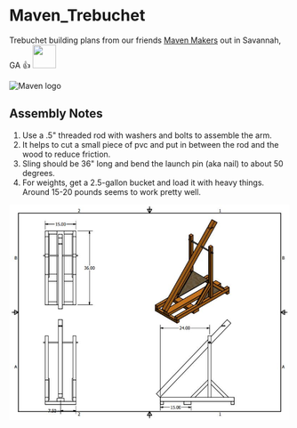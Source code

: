# Maven_Trebuchet

Trebuchet building plans from our friends [Maven Makers](http://www.mavenmakers.com/) out in Savannah, GA :+1:
  <a href="http://www.mavenmakers.com">
  <img src="https://scontent-atl3-1.cdninstagram.com/t51.2885-19/11208224_844146518992839_1400671759_a.jpg"  style="width:42px;height:42px;border:0;">
</a>
  
  
  ![Maven logo](https://scontent-atl3-1.cdninstagram.com/t51.2885-19/11208224_844146518992839_1400671759_a.jpg)  



## Assembly Notes

1. Use a .5" threaded rod with washers and bolts to assemble the arm.
2. It helps to cut a small piece of pvc and put in between the rod and the wood to reduce friction.
3. Sling should be 36" long and bend the launch pin (aka nail) to about 50 degrees.
4. For weights, get a 2.5-gallon bucket and load it with heavy things. Around 15-20 pounds seems to work pretty well.


![Maven Trebuchet](/images/Maven_Trebuchet.JPG)


